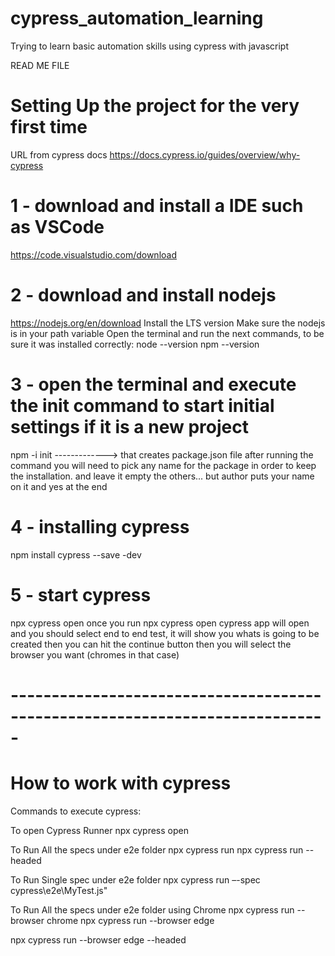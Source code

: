 # cypress_automation_learning
Trying to learn basic automation skills using cypress with javascript

READ ME FILE

# Setting Up the project for the very first time

URL from cypress docs
https://docs.cypress.io/guides/overview/why-cypress

# 1 - download and install a IDE such as VSCode
https://code.visualstudio.com/download

# 2 - download and install nodejs
https://nodejs.org/en/download
Install the LTS version
Make sure the nodejs is in your path variable
Open the terminal and run the next commands, to be sure it was installed correctly:
node --version
npm --version

# 3 - open the terminal and execute the init command to start initial settings if it is a new project
npm -i init  -------------> that creates package.json file
after running the command you will need to pick any name for the package in order to keep the installation.
and leave it empty the others... but author puts your name on it and yes at the end

# 4 - installing cypress
npm install cypress  --save -dev

# 5 - start cypress
npx cypress open
once you run npx cypress open
cypress app will open and you should select end to end test, it will show you whats is going to be created then you can hit the continue button
then you will select the browser you want (chromes in that case)

# -----------------------------------------------------------------------------

# How to work with cypress

Commands to execute cypress:

To open Cypress Runner
 npx cypress open

To Run All the specs under e2e folder
 npx cypress run
 npx cypress run --headed

To Run Single spec under e2e folder
 npx cypress run –-spec cypress\e2e\MyTest.js"


To Run All the specs under e2e folder using Chrome
 npx cypress run --browser chrome
 npx cypress run --browser edge

 npx cypress run --browser edge --headed
